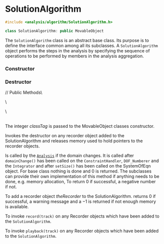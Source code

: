 # SolutionAlgorithm 

```cpp
#include <analysis/algorithm/SolutionAlgorithm.h>

class SolutionAlgorithm: public MovableObject
```

The `SolutionAlgorithm` class is an abstract base class. Its purpose is to
define the interface common among all its subclasses. A
`SolutionAlgorithm` object performs the steps in the analysis by
specifying the sequence of operations to be performed by members in the
analysis aggregation.

### Constructor


### Destructor


// Public Methods\

\

\

\
The integer *classTag* is passed to the MovableObject classes
constructor.


Invokes the destructor on any recorder object added to the
SolutionAlgorithm and releases memory used to hold pointers to the
recorder objects.


Is called by the [`Analysis`](../analysis/Analysis) if the domain changes. It is called after
`domainChange()` has been called on the `ConstraintHandler`, `DOF_Numberer`
and the `Integrator` and after `setSize()` has been called on the
SystemOfEqn object. For base class nothing is done and $0$ is returned.
The subclasses can provide their own implementation of this method if
anything needs to be done, e.g. memory allocation, To return $0$ if
successful, a negative number if not.

To add a recorder object *theRecorder* to the SolutionAlgorithm. returns
$0$ if successful, a warning message and a $-1$ is returned if not
enough memory is available.

To invoke `record(track)` on any Recorder objects which have been added
to the `SolutionAlgorithm`.

To invoke `playback(track)` on any Recorder objects which have been
added to the `SolutionAlgorithm`.

